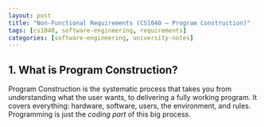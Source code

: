 ```yaml
---
layout: post
title: "Non-Functional Requirements (CS1040 – Program Construction)"
tags: [cs1040, software-engineering, requirements]
categories: [software-engineering, university-notes]
---
```


## 1. What is Program Construction?

Program Construction is the systematic process that takes you from understanding what the user wants, to delivering a fully working program.
It covers everything: hardware, software, users, the environment, and rules.
Programming is just the *coding part* of this big process.
